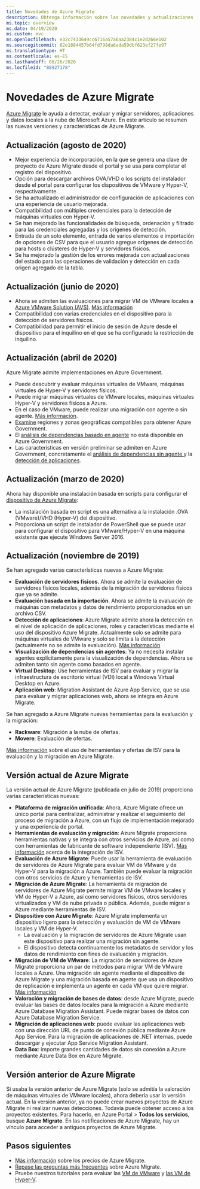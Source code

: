 ```yaml
---
title: Novedades de Azure Migrate
description: Obtenga información sobre las novedades y actualizaciones recientes del servicio Azure Migrate.
ms.topic: overview
ms.date: 04/19/2020
ms.custom: mvc
ms.openlocfilehash: e32c7433649cc6716a57a6aa2384c1e2d266e102
ms.sourcegitcommit: 62e1884457b64fd798da8ada59dbf623ef27fe97
ms.translationtype: HT
ms.contentlocale: es-ES
ms.lasthandoff: 08/26/2020
ms.locfileid: "88927178"
---
```

# <a name="whats-new-in-azure-migrate"></a>Novedades de Azure Migrate

[Azure Migrate](migrate-services-overview.md) le ayuda a detectar, evaluar y migrar servidores, aplicaciones y datos locales a la nube de Microsoft Azure. En este artículo se resumen las nuevas versiones y características de Azure Migrate.

## <a name="update-august-2020"></a>Actualización (agosto de 2020)

- Mejor experiencia de incorporación, en la que se genera una clave de proyecto de Azure Migrate desde el portal y se usa para completar el registro del dispositivo.
- Opción para descargar archivos OVA/VHD o los scripts del instalador desde el portal para configurar los dispositivos de VMware y Hyper-V, respectivamente.
- Se ha actualizado el administrador de configuración de aplicaciones con una experiencia de usuario mejorada.
- Compatibilidad con múltiples credenciales para la detección de máquinas virtuales con Hyper-V.
- Se han mejorado las funcionalidades de búsqueda, ordenación y filtrado para las credenciales agregadas y los orígenes de detección.
- Entrada de un solo elemento, entrada de varios elementos e importación de opciones de CSV para que el usuario agregue orígenes de detección para hosts o clústeres de Hyper-V y servidores físicos.
- Se ha mejorado la gestión de los errores mejorada con actualizaciones del estado para las operaciones de validación y detección en cada origen agregado de la tabla. 

## <a name="update-june-2020"></a>Actualización (junio de 2020)

- Ahora se admiten las evaluaciones para migrar VM de VMware locales a [Azure VMware Solution (AVS)](https://go.microsoft.com/fwlink/?linkid=2132637). [Más información](how-to-create-azure-vmware-solution-assessment.md)
- Compatibilidad con varias credenciales en el dispositivo para la detección de servidores físicos.
- Compatibilidad para permitir el inicio de sesión de Azure desde el dispositivo para el inquilino en el que se ha configurado la restricción de inquilino.


## <a name="update-april-2020"></a>Actualización (abril de 2020)

Azure Migrate admite implementaciones en Azure Government. 

- Puede descubrir y evaluar máquinas virtuales de VMware, máquinas virtuales de Hyper-V y servidores físicos.
- Puede migrar máquinas virtuales de VMware locales, máquinas virtuales Hyper-V y servidores físicos a Azure.
- En el caso de VMware, puede realizar una migración con agente o sin agente. [Más información](server-migrate-overview.md).
- [Examine](migrate-support-matrix.md#supported-geographies-azure-government) regiones y zonas geográficas compatibles para obtener Azure Government.
- El [análisis de dependencias basado en agente](concepts-dependency-visualization.md#agent-based-analysis) no está disponible en Azure Government.
- Las características en versión preliminar se admiten en Azure Government, concretamente el [análisis de dependencias sin agente ](concepts-dependency-visualization.md#agentless-analysis) y la [detección de aplicaciones](how-to-discover-applications.md).


## <a name="update-march-2020"></a>Actualización (marzo de 2020)

Ahora hay disponible una instalación basada en scripts para configurar el [dispositivo de Azure Migrate](migrate-appliance.md):

- La instalación basada en script es una alternativa a la instalación .OVA (VMware)/VHD (Hyper-V) del dispositivo.
- Proporciona un script de instalador de PowerShell que se puede usar para configurar el dispositivo para VMware/Hyper-V en una máquina existente que ejecute Windows Server 2016.

## <a name="update-november-2019"></a>Actualización (noviembre de 2019)

Se han agregado varias características nuevas a Azure Migrate:

- **Evaluación de servidores físicos**. Ahora se admite la evaluación de servidores físicos locales, además de la migración de servidores físicos que ya se admite.
- **Evaluación basada en la importación**. Ahora se admite la evaluación de máquinas con metadatos y datos de rendimiento proporcionados en un archivo CSV.
- **Detección de aplicaciones**: Azure Migrate admite ahora la detección en el nivel de aplicación de aplicaciones, roles y características mediante el uso del dispositivo Azure Migrate. Actualmente solo se admite para máquinas virtuales de VMware y solo se limita a la detección (actualmente no se admite la evaluación). [Más información](how-to-discover-applications.md)
- **Visualización de dependencias sin agentes**: Ya no necesita instalar agentes explícitamente para la visualización de dependencias. Ahora se admiten tanto sin agente como basados en agente.
- **Virtual Desktop**: Use herramientas de ISV para evaluar y migrar la infraestructura de escritorio virtual (VDI) local a Windows Virtual Desktop en Azure.
- **Aplicación web**: Migration Assistant de Azure App Service, que se usa para evaluar y migrar aplicaciones web, ahora se integra en Azure Migrate.

Se han agregado a Azure Migrate nuevas herramientas para la evaluación y la migración:

- **Rackware**: Migración a la nube de ofertas.
- **Movere**: Evaluación de ofertas.

[Más información](migrate-services-overview.md) sobre el uso de herramientas y ofertas de ISV para la evaluación y la migración en Azure Migrate.

## <a name="azure-migrate-current-version"></a>Versión actual de Azure Migrate

La versión actual de Azure Migrate (publicada en julio de 2019) proporciona varias características nuevas:

- **Plataforma de migración unificada**: Ahora, Azure Migrate ofrece un único portal para centralizar, administrar y realizar el seguimiento del proceso de migración a Azure, con un flujo de implementación mejorado y una experiencia de portal.
- **Herramientas de evaluación y migración**: Azure Migrate proporciona herramientas nativas y se integra con otros servicios de Azure, así como con herramientas de fabricante de software independiente (ISV). [Más información](migrate-services-overview.md#isv-integration) acerca de la integración de ISV.
- **Evaluación de Azure Migrate**: Puede usar la herramienta de evaluación de servidores de Azure Migrate para evaluar VM de VMware y de Hyper-V para la migración a Azure. También puede evaluar la migración con otros servicios de Azure y herramientas de ISV.
- **Migración de Azure Migrate**: La herramienta de migración de servidores de Azure Migrate permite migrar VM de VMware locales y VM de Hyper-V a Azure, así como servidores físicos, otros servidores virtualizados y VM de nube privada o pública. Además, puede migrar a Azure mediante herramientas de ISV.
- **Dispositivo con Azure Migrate**: Azure Migrate implementa un dispositivo ligero para la detección y evaluación de VM de VMware locales y VM de Hyper-V.
    - La evaluación y la migración de servidores de Azure Migrate usan este dispositivo para realizar una migración sin agente.
    - El dispositivo detecta continuamente los metadatos de servidor y los datos de rendimiento con fines de evaluación y migración.  
- **Migración de VM de VMware**:  La migración de servidores de Azure Migrate proporciona un par de métodos para migrar VM de VMware locales a Azure.  Una migración sin agente mediante el dispositivo de Azure Migrate y una migración basada en agente que usa un dispositivo de replicación e implementa un agente en cada VM que quiere migrar. [Más información](server-migrate-overview.md)
 - **Valoración y migración de bases de datos**: desde Azure Migrate, puede evaluar las bases de datos locales para la migración a Azure mediante Azure Database Migration Assistant. Puede migrar bases de datos con Azure Database Migration Service.
- **Migración de aplicaciones web**: puede evaluar las aplicaciones web con una dirección URL de punto de conexión pública mediante Azure App Service. Para la migración de aplicaciones de .NET internas, puede descargar y ejecutar App Service Migration Assistant.
- **Data Box**: importe grandes cantidades de datos sin conexión a Azure mediante Azure Data Box en Azure Migrate.

## <a name="azure-migrate-previous-version"></a>Versión anterior de Azure Migrate

Si usaba la versión anterior de Azure Migrate (solo se admitía la valoración de máquinas virtuales de VMware locales), ahora debería usar la versión actual. En la versión anterior, ya no puede crear nuevos proyectos de Azure Migrate ni realizar nuevas detecciones. Todavía puede obtener acceso a los proyectos existentes. Para hacerlo, en Azure Portal > **Todos los servicios**, busque **Azure Migrate**. En las notificaciones de Azure Migrate, hay un vínculo para acceder a antiguos proyectos de Azure Migrate.



## <a name="next-steps"></a>Pasos siguientes

- [Más información](https://azure.microsoft.com/pricing/details/azure-migrate/) sobre los precios de Azure Migrate.
- [Repase las preguntas más frecuentes](resources-faq.md) sobre Azure Migrate.
- Pruebe nuestros tutoriales para evaluar las [VM de VMware](tutorial-assess-vmware.md) y [las VM de Hyper-V](tutorial-assess-hyper-v.md).
